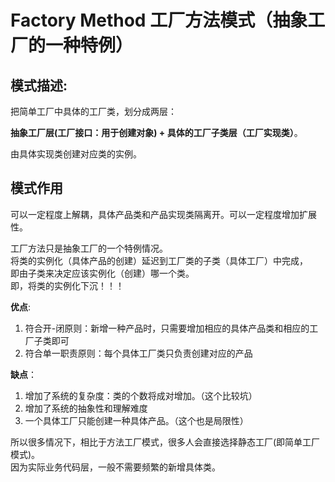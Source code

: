 # Factory Method 工厂方法模式（抽象工厂的一种特例）
## 模式描述:
  把简单工厂中具体的工厂类，划分成两层：
  
**抽象工厂层(工厂接口：用于创建对象) + 具体的工厂子类层（工厂实现类）**。

由具体实现类创建对应类的实例。
## 模式作用
  可以一定程度上解耦，具体产品类和产品实现类隔离开。可以一定程度增加扩展性。
  
工厂方法只是抽象工厂的一个特例情况。<br>
将类的实例化（具体产品的创建）延迟到工厂类的子类（具体工厂）中完成，<br>
即由子类来决定应该实例化（创建）哪一个类。<br>
即，将类的实例化下沉！！！

**优点**:
1. 符合开-闭原则：新增一种产品时，只需要增加相应的具体产品类和相应的工厂子类即可
2. 符合单一职责原则：每个具体工厂类只负责创建对应的产品

**缺点**：
1. 增加了系统的复杂度：类的个数将成对增加。（这个比较坑）
2. 增加了系统的抽象性和理解难度
3. 一个具体工厂只能创建一种具体产品。（这个也是局限性）

所以很多情况下，相比于方法工厂模式，很多人会直接选择静态工厂(即简单工厂模式)。<br>
因为实际业务代码层，一般不需要频繁的新增具体类。
